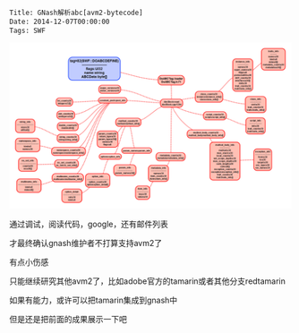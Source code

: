     Title: GNash解析abc[avm2-bytecode]
    Date: 2014-12-07T00:00:00
    Tags: SWF

![gnash-read-abc-code-avm2](/assets/abccode.png)

通过调试，阅读代码，google，还有邮件列表

才最终确认gnash维护者不打算支持avm2了

有点小伤感

只能继续研究其他avm2了，比如adobe官方的tamarin或者其他分支redtamarin

如果有能力，或许可以把tamarin集成到gnash中

但是还是把前面的成果展示一下吧
